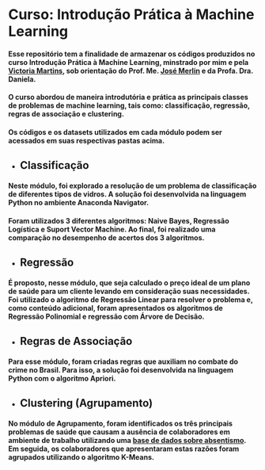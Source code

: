 # Curso: **Introdução Prática à Machine Learning**

#### Esse repositório tem a finalidade de armazenar os códigos produzidos no curso **Introdução Prática à Machine Learning,** minstrado por mim e pela [Victoria Martins](https://github.com/victoriamartins), sob orientação do Prof. Me. [José Merlin](https://github.com/merlinuenp) e da Profa. Dra. Daniela.
#### O curso abordou de maneira introdutória e prática as principais classes de problemas de machine learning, tais como: classificação, regressão, regras de associação e clustering.
#### Os códigos e os datasets utilizados em cada módulo podem ser acessados em suas respectivas pastas acima.

* ## Classificação
#### Neste módulo, foi explorado a resolução de um problema de classificação de diferentes tipos de vidros. A solução foi desenvolvida na linguagem Python no ambiente Anaconda Navigator.
#### Foram utilizados 3 diferentes algoritmos: Naive Bayes, Regressão Logística e Suport Vector Machine. Ao final, foi realizado uma comparação no desempenho de acertos dos 3 algoritmos.

* ## Regressão
#### É proposto, nesse módulo, que seja calculado o preço ideal de um plano de saúde para um cliente levando em consideração suas necessidades. Foi utilizado o algoritmo de Regressão Linear para resolver o problema e, como conteúdo adicional, foram apresentados os algoritmos de Regressão Polinomial e regressão com Árvore de Decisão.

* ## Regras de Associação
#### Para esse módulo, foram criadas regras que auxiliam no combate do crime no Brasil. Para isso, a solução foi desenvolvida na linguagem Python com o algoritmo Apriori.

* ## Clustering (Agrupamento)
#### No módulo de Agrupamento, foram identificados os três principais problemas de saúde que causam a ausência de colaboradores em ambiente de trabalho utilizando uma [base de dados sobre absentismo](https://archive.ics.uci.edu/ml/datasets/Absenteeism+at+work). Em seguida, os colaboradores que apresentaram estas razões foram agrupados utilizando o algoritmo K-Means.